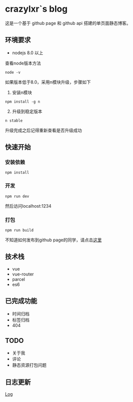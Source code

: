 # crazylxr`s blog
这是一个基于 github page 和 github api 搭建的单页面静态博客。

## 环境要求
- nodejs 8.0 以上

查看node版本方法

```
node -v
```
如果版本低于8.0，采用n模块升级，步骤如下
1. 安装n模块

```
npm install -g n
```
2. 升级到稳定版本

```
n stable
```
升级完成之后记得重新查看是否升级成功

## 快速开始
### 安装依赖

```
npm install
```
### 开发

```
npm run dev
```
然后访问localhost:1234

### 打包

```
npm run build
```
不知道如何发布到github page的同学，请点击[这里](https://github.com/crazylxr/crazylxr.github.io/issues/5)
## 技术栈
- vue
- vue-router
- parcel
- es6

## 已完成功能
- 时间归档
- 标签归档
- 404
## TODO
- 关于我
- 评论
- 静态资源打包问题
## 日志更新
[Log](https://github.com/crazylxr/static-blog/releases)